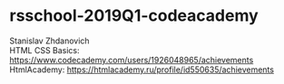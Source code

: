 # rsschool-2019Q1-codeacademy
Stanislav Zhdanovich  
HTML CSS Basics: https://www.codecademy.com/users/1926048965/achievements  
HtmlAcademy: https://htmlacademy.ru/profile/id550635/achievements
